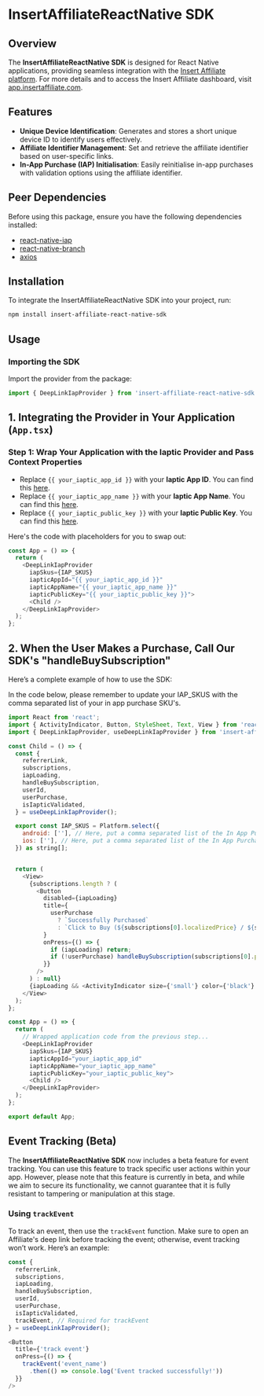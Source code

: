 # InsertAffiliateReactNative SDK

## Overview

The **InsertAffiliateReactNative SDK** is designed for React Native applications, providing seamless integration with the [Insert Affiliate platform](https://insertaffiliate.com). For more details and to access the Insert Affiliate dashboard, visit [app.insertaffiliate.com](https://app.insertaffiliate.com).

## Features

- **Unique Device Identification**: Generates and stores a short unique device ID to identify users effectively.
- **Affiliate Identifier Management**: Set and retrieve the affiliate identifier based on user-specific links.
- **In-App Purchase (IAP) Initialisation**: Easily reinitialise in-app purchases with validation options using the affiliate identifier.

## Peer Dependencies

Before using this package, ensure you have the following dependencies installed:

- [react-native-iap](https://www.npmjs.com/package/react-native-iap)
- [react-native-branch](https://www.npmjs.com/package/react-native-branch)
- [axios](https://www.npmjs.com/package/axios)

## Installation

To integrate the InsertAffiliateReactNative SDK into your project, run:

```bash
npm install insert-affiliate-react-native-sdk
```

## Usage
### Importing the SDK
Import the provider from the package:


```javascript
import { DeepLinkIapProvider } from 'insert-affiliate-react-native-sdk';
```

## 1. Integrating the Provider in Your Application (`App.tsx`)
### Step 1: Wrap Your Application with the Iaptic Provider and Pass Context Properties

- Replace `{{ your_iaptic_app_id }}` with your **Iaptic App ID**. You can find this [here](https://www.iaptic.com/account).
- Replace `{{ your_iaptic_app_name }}` with your **Iaptic App Name**. You can find this [here](https://www.iaptic.com/account).
- Replace `{{ your_iaptic_public_key }}` with your **Iaptic Public Key**. You can find this [here](https://www.iaptic.com/settings).

Here's the code with placeholders for you to swap out:

```javascript
const App = () => {
  return (
    <DeepLinkIapProvider
      iapSkus={IAP_SKUS}
      iapticAppId="{{ your_iaptic_app_id }}"
      iapticAppName="{{ your_iaptic_app_name }}"
      iapticPublicKey="{{ your_iaptic_public_key }}">
      <Child />
    </DeepLinkIapProvider>
  );
};
```

## 2. When the User Makes a Purchase, Call Our SDK's "handleBuySubscription"
Here’s a complete example of how to use the SDK:

In the code below, please remember to update your IAP_SKUS with the comma separated list of your in app purchase SKU's.

```javascript
import React from 'react';
import { ActivityIndicator, Button, StyleSheet, Text, View } from 'react-native';
import { DeepLinkIapProvider, useDeepLinkIapProvider } from 'insert-affiliate-react-native-sdk';

const Child = () => {
  const {
    referrerLink,
    subscriptions,
    iapLoading,
    handleBuySubscription,
    userId,
    userPurchase,
    isIapticValidated,
  } = useDeepLinkIapProvider();

  export const IAP_SKUS = Platform.select({
    android: [''], // Here, put a comma separated list of the In App Purchase SKU's
    ios: [''], // Here, put a comma separated list of the In App Purchase SKU's
  }) as string[];


  return (
    <View>
      {subscriptions.length ? (
        <Button
          disabled={iapLoading}
          title={
            userPurchase
              ? `Successfully Purchased`
              : `Click to Buy (${subscriptions[0].localizedPrice} / ${subscriptions[0].subscriptionPeriodUnitIOS})`
          }
          onPress={() => {
            if (iapLoading) return;
            if (!userPurchase) handleBuySubscription(subscriptions[0].productId); //
          }}
        />
      ) : null}
      {iapLoading && <ActivityIndicator size={'small'} color={'black'} />}
    </View>
  );
};

const App = () => {
  return (
    // Wrapped application code from the previous step...
    <DeepLinkIapProvider
      iapSkus={IAP_SKUS}
      iapticAppId="your_iaptic_app_id"
      iapticAppName="your_iaptic_app_name"
      iapticPublicKey="your_iaptic_public_key">
      <Child />
    </DeepLinkIapProvider>
  );
};

export default App;
```


## Event Tracking (Beta)

The **InsertAffiliateReactNative SDK** now includes a beta feature for event tracking. You can use this feature to track specific user actions within your app. However, please note that this feature is currently in beta, and while we aim to secure its functionality, we cannot guarantee that it is fully resistant to tampering or manipulation at this stage.

### Using `trackEvent`

To track an event, then use the `trackEvent` function. Make sure to open an Affiliate's deep link before tracking the event; otherwise, event tracking won’t work. Here’s an example:

```javascript
const {
  referrerLink,
  subscriptions,
  iapLoading,
  handleBuySubscription,
  userId,
  userPurchase,
  isIapticValidated,
  trackEvent, // Required for trackEvent
} = useDeepLinkIapProvider();

<Button
  title={'track event'}
  onPress={() => {
    trackEvent('event_name')
      .then(() => console.log('Event tracked successfully!'))
  }}
/>
```